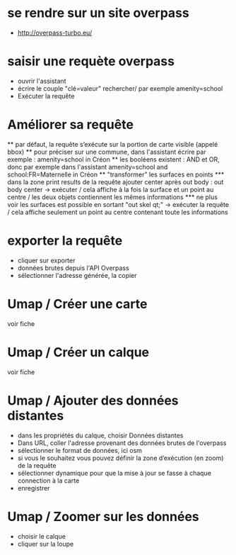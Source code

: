 # se rendre sur un site overpass
* http://overpass-turbo.eu/

# saisir une requète overpass
* ouvrir l'assistant
* écrire le couple "clé=valeur" rechercher/ par exemple amenity=school
* Exécuter la requête

# Améliorer sa requête
** par défaut, la requête s’exécute sur la portion de carte visible (appelé bbox)
** pour préciser sur une commune, dans l'assistant écrire par exemple : amenity=school in Créon
** les booléens existent : AND et OR, donc par exemple dans l'assistant amenity=school and school:FR=Maternelle in Créon
** "transformer" les surfaces en points
*** dans la zone print results de la requête ajouter center après out body : out body center -> exécuter / cela affiche à la fois la surface et un point au centre / les deux objets contiennent les mêmes informations
*** ne plus voir les surfaces est possible en sortant "out skel qt;" -> exécuter la requête / cela affiche seulement un point au centre contenant toute les informations 

# exporter la requête
* cliquer sur exporter
* données brutes depuis l'API Overpass
* sélectionner l'adresse générée, la copier

# Umap / Créer une carte
voir fiche

# Umap / Créer un calque
voir fiche

# Umap / Ajouter des données distantes
* dans les propriétés du calque, choisir Données distantes
* Dans URL, coller l'adresse provenant des données brutes de l'overpass
* sélectionner le format de données, ici osm
* si vous le souhaitez vous pouvez définir la zone d’exécution (en zoom) de la requête
* sélectionner dynamique pour que la mise à jour se fasse à chaque connection à la carte
* enregistrer

# Umap / Zoomer sur les données
* choisir le calque
* cliquer sur la loupe
